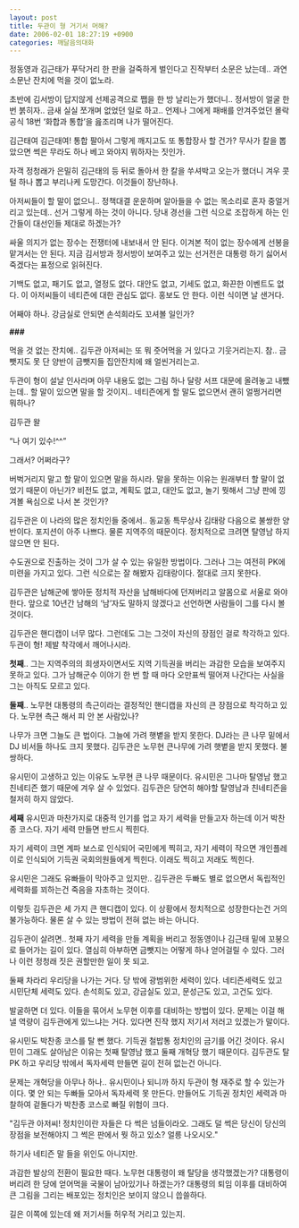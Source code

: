 ```yaml
---
layout: post
title: 두관이 형 거기서 머해?
date: 2006-02-01 18:27:19 +0900
categories: 깨달음의대화
---
```

정동영과 김근태가 푸닥거리 한 판을 걸죽하게 벌인다고 진작부터 소문은 났는데.. 과연 소문난 잔치에 먹을 것이 없노라. 

초반에 김서방이 답지않게 선제공격으로 쨉을 한 방 날리는가 했더니.. 정서방이 얼굴 한 번 붉히자.. 금새 실실 쪼개며 없었던 일로 하고.. 언제나 그에게 패배를 안겨주었던 몰락공식 18번 ‘화합과 통합’을 읊조리며 나가 떨어진다.

김근태여 김근태여! 통합 팔아서 그렇게 깨지고도 또 통합장사 할 건가? 무사가 칼을 뽑았으면 썩은 무라도 하나 베고 와야지 뭐하자는 짓인가. 

자객 정청래가 은밀히 김근태의 등 뒤로 돌아서 한 칼을 쑤셔박고 오는가 했더니 겨우 콧털 하나 뽑고 부리나케 도망간다. 이것들이 장난하나. 

아저씨들이 할 말이 없으니.. 정책대결 운운하며 알아들을 수 없는 목소리로 혼자 중얼거리고 있는데.. 선거 그렇게 하는 것이 아니다. 당내 경선을 그런 식으로 조잡하게 하는 인간들이 대선인들 제대로 하겠는가? 

싸울 의지가 없는 장수는 전쟁터에 내보내서 안 된다. 이겨본 적이 없는 장수에게 선봉을 맡겨서는 안 된다. 지금 김서방과 정서방이 보여주고 있는 선거전은 대통령 하기 싫어서 죽겠다는 표정으로 읽혀진다. 

기백도 없고, 패기도 없고, 열정도 없다. 대안도 없고, 기세도 없고, 화끈한 이벤트도 없다. 이 아저씨들이 네티즌에 대한 관심도 없다. 홍보도 안 한다. 이런 식이면 날 샌거다. 

어째야 하나. 강금실로 안되면 손석희라도 꼬셔볼 일인가?

**###**

먹을 것 없는 잔치에.. 김두관 아저씨는 또 뭐 줏어먹을 거 있다고 기웃거리는지. 참.. 금뺏지도 못 단 양반이 금뺏지들 집안잔치에 왜 얼씬거리는고. 

두관이 형이 설날 인사라며 아무 내용도 없는 그림 하나 달랑 서프 대문에 올려놓고 내뺐는데.. 할 말이 있으면 말을 할 것이지.. 네티즌에게 할 말도 없으면서 괜히 얼쩡거리면 뭐하나? 

김두관 왈

“나 여기 있수!^^”

그래서? 어쩌라구? 

버벅거리지 말고 할 말이 있으면 말을 하시라. 말을 못하는 이유는 원래부터 할 말이 없었기 때문이 아닌가? 비전도 없고, 계획도 없고, 대안도 없고, 놀기 뭣해서 그냥 판에 낑겨볼 욕심으로 나서 본 것인가?

김두관은 이 나라의 많은 정치인들 중에서.. 동교동 특무상사 김태랑 다음으로 불쌍한 양반이다. 포지션이 아주 나쁘다. 물론 지역주의 때문이다. 정치적으로 크려면 탈영남 하지 않으면 안 된다. 

수도권으로 진출하는 것이 그가 살 수 있는 유일한 방법이다. 그러나 그는 여전히 PK에 미련을 가지고 있다. 그런 식으로는 잘 해봤자 김태랑이다. 절대로 크지 못한다. 

김두관은 남해군에 쌓아둔 정치적 자산을 남해바다에 던져버리고 알몸으로 서울로 와야 한다. 앞으로 10년간 남해의 ‘남’자도 말하지 않겠다고 선언하면 사람들이 그를 다시 볼 것이다. 

김두관은 핸디캡이 너무 많다. 그런데도 그는 그것이 자신의 장점인 걸로 착각하고 있다. 두관이 형! 제발 착각에서 깨어나시라.

**첫째**.. 그는 지역주의의 희생자이면서도 지역 기득권을 버리는 과감한 모습을 보여주지 못하고 있다. 그가 남해군수 이야기 한 번 할 때 마다 오만표씩 떨어져 나간다는 사실을 그는 아직도 모르고 있다. 

**둘째**.. 노무현 대통령의 측근이라는 결정적인 핸디캡을 자신의 큰 장점으로 착각하고 있다. 노무현 측근 해서 피 안 본 사람있나? 

나무가 크면 그늘도 큰 법이다. 그늘에 가려 햇볕을 받지 못한다. DJ라는 큰 나무 밑에서 DJ 비서들 하나도 크지 못했다. 김두관은 노무현 큰나무에 가려 햇볕을 받지 못했다. 불쌍하다. 

유시민이 고생하고 있는 이유도 노무현 큰 나무 때문이다. 유시민은 그나마 탈영남 했고 친네티즌 했기 때문에 겨우 살 수 있었다. 김두관은 당연히 해야할 탈영남과 친네티즌을 철저히 하지 않았다. 

**세째** 유시민과 마찬가지로 대중적 인기를 업고 자기 세력을 만들고자 하는데 이거 박찬종 코스다. 자기 세력 만들면 반드시 찍힌다. 

자기 세력이 크면 계파 보스로 인식되어 국민에게 찍히고, 자기 세력이 작으면 개인플레이로 인식되어 기득권 국회의원들에게 찍힌다. 이래도 찍히고 저래도 찍힌다. 

유시민은 그래도 유빠들이 막아주고 있지만.. 김두관은 두빠도 별로 없으면서 독립적인 세력화를 꾀하는건 죽음을 자초하는 것이다. 

이렇듯 김두관은 세 가지 큰 핸디캡이 있다. 이 상황에서 정치적으로 성장한다는건 거의 불가능하다. 물론 살 수 있는 방법이 전혀 없는 바는 아니다. 

김두관이 살려면.. 첫째 자기 세력을 만들 계획을 버리고 정동영이나 김근태 밑에 꼬붕으로 들어가는 길이 있다. 열심히 아부하면 금뺏지는 어떻게 하나 얻어걸릴 수 있다. 그러나 이런 정청래 짓은 권할만한 일이 못 되고.

둘째 차라리 우리당을 나가는 거다. 당 밖에 광범위한 세력이 있다. 네티즌세력도 있고 시민단체 세력도 있다. 손석희도 있고, 강금실도 있고, 문성근도 있고, 고건도 있다. 

발굴하면 더 있다. 이들을 묶어서 노무현 이후를 대비하는 방법이 있다. 문제는 이걸 해낼 역량이 김두관에게 있느냐는 거다. 있다면 진작 했지 저기서 저러고 있겠는가 말이다.

유시민도 박찬종 코스를 탈 뻔 했다. 기득권 철밥통 정치인의 금기를 어긴 것이다. 유시민이 그래도 살아남은 이유는 첫째 탈영남 했고 둘째 개혁당 했기 때문이다. 김두관도 탈 PK 하고 우리당 밖에서 독자세력 만들면 길이 전혀 없는건 아니다. 

문제는 개혁당을 아무나 하나.. 유시민이나 되니까 하지 두관이 형 재주로 할 수 있는가이다. 몇 안 되는 두빠들 모아서 독자세력 못 만든다. 만들어도 기득권 정치인 세력과 마찰하여 겉돌다가 박찬종 코스로 빠질 위험이 크다.

"김두관 아저씨! 정치인이란 자들은 다 썩은 넘들이라오. 그래도 덜 썩은 당신이 당신의 장점을 보전해야지 그 썩은 판에서 뭣 하고 있소? 얼릉 나오시오." 

하기사 네티즌 말 들을 위인도 아니지만.

과감한 발상의 전환이 필요한 때다. 노무현 대통령이 왜 탈당을 생각했겠는가? 대통령이 버리려 한 당에 얻어먹을 국물이 남아있기나 하겠는가? 대통령의 퇴임 이후를 대비하여 큰 그림을 그리는 배포있는 정치인은 보이지 않으니 씁쓸하다. 

길은 이쪽에 있는데 왜 저기서들 허우적 거리고 있는지.